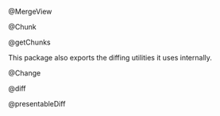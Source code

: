 
@MergeView

@Chunk

@getChunks

This package also exports the diffing utilities it uses internally.

@Change

@diff

@presentableDiff
